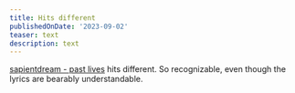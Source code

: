 ```yaml
---
title: Hits different
publishedOnDate: '2023-09-02'
teaser: text
description: text
---
```


[sapientdream - past lives](https://www.youtube.com/watch?v=i2c1Q9HPanQ&list=RDi2c1Q9HPanQ&start_radio=1&rv=i2c1Q9HPanQ&t=92) hits different. So recognizable, even though the lyrics are bearably understandable.
